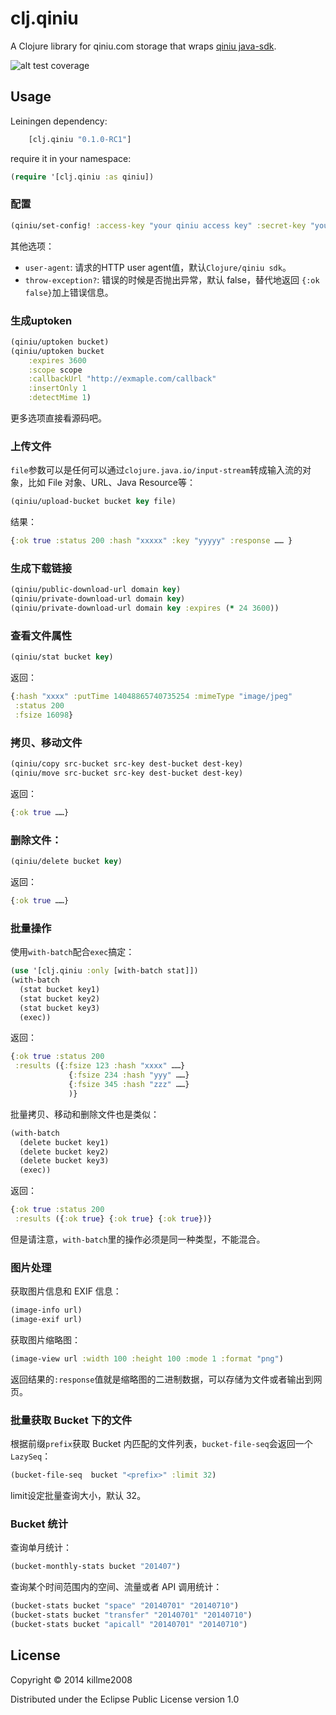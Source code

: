 # clj.qiniu

A Clojure library for qiniu.com storage that wraps [qiniu java-sdk](https://github.com/qiniu/java-sdk).

![alt test coverage](https://raw.github.com/killme2008/clj.qiniu/master/coverage.png)

## Usage

Leiningen dependency:

```clojure
	[clj.qiniu "0.1.0-RC1"]
```

require it in your namespace:

```clojure
(require '[clj.qiniu :as qiniu])
```

### 配置

```clojure
(qiniu/set-config! :access-key "your qiniu access key" :secret-key "your qiniu secret key")
```

其他选项：

* `user-agent`:  请求的HTTP user agent值，默认`Clojure/qiniu sdk`。
* `throw-exception?`: 错误的时候是否抛出异常，默认 false，替代地返回 `{:ok false}`加上错误信息。

### 生成uptoken

```clojure
(qiniu/uptoken bucket)
(qiniu/uptoken bucket
	:expires 3600
	:scope scope
	:callbackUrl "http://exmaple.com/callback"
	:insertOnly 1
	:detectMime 1)
```

更多选项直接看源码吧。

### 上传文件

`file`参数可以是任何可以通过`clojure.java.io/input-stream`转成输入流的对象，比如 File 对象、URL、Java Resource等：

```clojure
(qiniu/upload-bucket bucket key file)
```

结果：

```clojure
{:ok true :status 200 :hash "xxxxx" :key "yyyyy" :response …… }
```

### 生成下载链接

```clojure
(qiniu/public-download-url domain key)
(qiniu/private-download-url domain key)
(qiniu/private-download-url domain key :expires (* 24 3600))
```

### 查看文件属性

```clojure
(qiniu/stat bucket key)
```

返回：

```clojure
{:hash "xxxx" :putTime 14048865740735254 :mimeType "image/jpeg"
 :status 200
 :fsize 16098}
```

### 拷贝、移动文件

```clojure
(qiniu/copy src-bucket src-key dest-bucket dest-key)
(qiniu/move src-bucket src-key dest-bucket dest-key)
```

返回：

```clojure
{:ok true ……}
```

### 删除文件：

```clojure
(qiniu/delete bucket key)
```
返回：

```clojure
{:ok true ……}
```

### 批量操作

使用`with-batch`配合`exec`搞定：

```clojure
(use '[clj.qiniu :only [with-batch stat]])
(with-batch
  (stat bucket key1)
  (stat bucket key2)
  (stat bucket key3)
  (exec))
```

返回：

```clojure
{:ok true :status 200
 :results ({:fsize 123 :hash "xxxx" ……}
             {:fsize 234 :hash "yyy" ……}
			 {:fsize 345 :hash "zzz" ……}
			 )}
```

批量拷贝、移动和删除文件也是类似：

```clojure
(with-batch
  (delete bucket key1)
  (delete bucket key2)
  (delete bucket key3)
  (exec))
```

返回：

```clojure
{:ok true :status 200
 :results ({:ok true} {:ok true} {:ok true})}
```

但是请注意，`with-batch`里的操作必须是同一种类型，不能混合。

### 图片处理

获取图片信息和 EXIF 信息：

```clojure
(image-info url)
(image-exif url)
```

获取图片缩略图：

```clojure
(image-view url :width 100 :height 100 :mode 1 :format "png")
```

返回结果的`:response`值就是缩略图的二进制数据，可以存储为文件或者输出到网页。

### 批量获取 Bucket 下的文件

根据前缀`prefix`获取 Bucket 内匹配的文件列表，`bucket-file-seq`会返回一个`LazySeq`：

```clojure
(bucket-file-seq  bucket "<prefix>" :limit 32)
```

limit设定批量查询大小，默认 32。

### Bucket 统计
查询单月统计：

```clojure
(bucket-monthly-stats bucket "201407")
```

查询某个时间范围内的空间、流量或者 API 调用统计：

```clojure
(bucket-stats bucket "space" "20140701" "20140710")
(bucket-stats bucket "transfer" "20140701" "20140710")
(bucket-stats bucket "apicall" "20140701" "20140710")
```

## License

Copyright © 2014 killme2008

Distributed under the Eclipse Public License version 1.0
